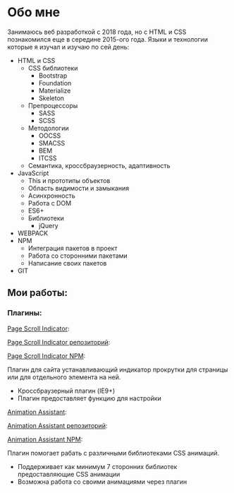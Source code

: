 # Обо мне

Занимаюсь веб разработкой с 2018 года, но с HTML и CSS познакомился еще в середине 2015-ого года. Языки и технологии которые я изучал и изучаю по сей день:

* HTML и CSS
    * CSS библиотеки
        * Bootstrap
        * Foundation
        * Materialize 
        * Skeleton 
    * Препроцессоры
        * SASS
        * SCSS
    * Методологии
        * OOCSS
        * SMACSS
        * BEM
        * ITCSS
    * Семантика, кроссбраузерность, адаптивность
* JavaScript
    * This и прототипы объектов
    * Область видимости и замыкания
    * Асинхронность
    * Работа с DOM
    * ES6+
    * Библиотеки
        * jQuery
* WEBPACK
* NPM
    * Интеграция пакетов в проект
    * Работа со сторонними пакетами
    * Написание своих пакетов 
* GIT

## Мои работы:

### Плагины:

[Page Scroll Indicator](https://denislopatin.github.io/Scroll-Page-Indicator/):

[Page Scroll Indicator репозиторий](https://denislopatin.github.io/Scroll-Page-Indicator/):

[Page Scroll Indicator NPM](https://www.npmjs.com/package/page-scroll-indicator):

Плагин для сайта устанавливающий индикатор прокрутки для страницы или для отдельного элемента на ней.

* Кроссбраузерный плагин (IE9+)
* Плагин предоставляет функцию для настройки

[Animation Assistant](https://denislopatin.github.io/Animation-Assistant-documentation/ru-index.html):

[Animation Assistant репозиторий](https://github.com/DenisLopatin/animation-assistant):

[Animation Assistant NPM](https://www.npmjs.com/package/animation-assistant):

Плагин помогает рабать с различными библиотеками CSS анимаций.

* Поддерживает как минимум 7 сторонних библиотек предоставляющие CSS анимации
* Возможна работа со своими анимациями через плагин
